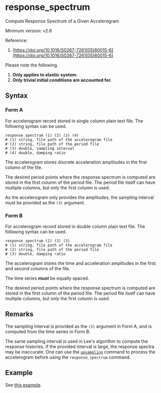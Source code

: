 # response_spectrum

Compute Response Spectrum of a Given Accelerogram

Minimum version: v2.6

Reference:

1. [https://doi.org/10.1016/S0267-7261(05)80015-6](https://doi.org/10.1016/S0267-7261(05)80015-6)

Please note the following.

1. **Only applies to elastic system.**
2. **Only trivial initial conditions are accounted for.**

## Syntax

### Form A

For accelerogram record stored in single column plain text file. The following syntax can be used.

```text
response_spectrum (1) (2) (3) (4)
# (1) string, file path of the accelerogram file
# (2) string, file path of the period file
# (3) double, sampling interval
# (4) double, damping ratio
```

The accelerogram stores discrete acceleration amplitudes in the first column of the file.

The desired period points where the response spectrum is computed are stored in the first column of the period
file. The period file itself can have multiple columns, but only the first column is used.

As the accelerogram only provides the amplitudes, the sampling interval must be provided as the `(3)` argument.

### Form B

For accelerogram record stored in double column plain text file. The following syntax can be used.

```text
response_spectrum (1) (2) (3)
# (1) string, file path of the accelerogram file
# (2) string, file path of the period file
# (3) double, damping ratio
```

The accelerogram stores the time and acceleration amplitudes in the first and second columns of the file.

The time series _**must**_ be equally spaced.

The desired period points where the response spectrum is computed are stored in the first column of the period
file. The period file itself can have multiple columns, but only the first column is used.

## Remarks

The sampling interval is provided as the `(3)` argument in Form A, and is computed from the time series in Form B.

The same sampling interval is used in Lee's algorithm to compute the response histories. If the provided interval is 
large, the response spectra may be inaccurate. One can use the [`upsampling`](upsampling.md) command to process the 
accelerogram before using the `response_spectrum` command.

## Example

See [this example](../../Example/Structural/Dynamics/computing-response-spectrum.md).

